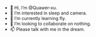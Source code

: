 - 👋 Hi, I’m @Quawer-xu.
- 👀 I’m interested in sleep and camera.
- 🌱 I’m currently learning fly.
- 💞️ I’m looking to collaborate on nothing.
- 📫 Please talk with me in the dream.

<!---
Quawer-xu/Quawer-xu is a ✨ special ✨ repository because its `README.md` (this file) appears on your GitHub profile.
You can click the Preview link to take a look at your changes.
--->
